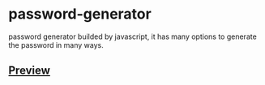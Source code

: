 # password-generator
password generator builded by javascript, it has many options to generate the password in many ways.

## [Preview](https://otmani98.github.io/password-generator/)
